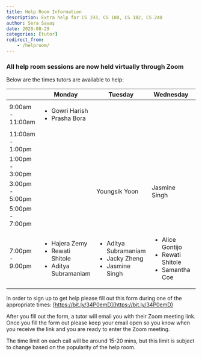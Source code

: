 ```yaml
---
title: Help Room Information
description: Extra help for CS 193, CS 180, CS 182, CS 240
author: Sera Savaş
date: 2020-08-29
categories: [tutor]
redirect_from:
    - /helproom/
---
```


### All help room sessions are now held virtually through Zoom

Below are the times tutors are available to help:

| | Monday | Tuesday | Wednesday | Thursday |
| ---- | ---- | ---- | ---- | ---- |
| 9:00am - 11:00am | <ul><li>Gowri Harish</li><li>Prasha Bora</li></ul> | | |
| 11:00am - 1:00pm | | | | Gowri Harish |
| 1:00pm - 3:00pm | | | | Samantha Coe |
| 3:00pm - 5:00pm | | Youngsik Yoon | Jasmine Singh |  |
| 5:00pm - 7:00pm | | | | |
| 7:00pm - 9:00pm |<ul><li>Hajera Zemy</li><li>Rewati Shitole</li><li>Aditya Subramaniam</li></ul> | <ul><li>Aditya Subramaniam</li><li>Jacky Zheng</li><li>Jasmine Singh</li></ul>| <ul><li>Alice Gontijo</li><li>Rewati Shitole</li><li>Samantha Coe</li></ul>| <ul><li>Hajera Zemy</li><li>Prasha Bora</li><li>Youngsik Yoon</li></ul> |

In order to sign up to get help please fill out this form during one of the appropriate times: [https://bit.ly/34P0emD](https://bit.ly/34P0emD)

After you fill out the form, a tutor will email you with their Zoom meeting link. Once you fill the form out please keep your email open so you know when you receive the link and you are ready to enter the Zoom meeting. 

The time limit on each call will be around 15-20 mins, but this limit is subject to change based on the popularity of the help room.
